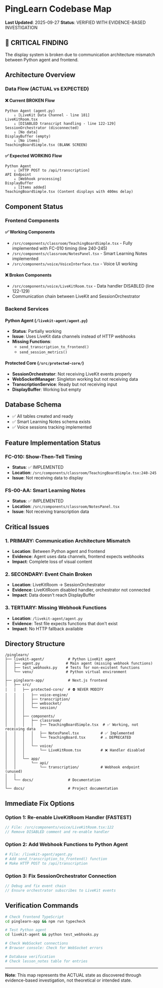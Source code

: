 # PingLearn Codebase Map
**Last Updated**: 2025-09-27
**Status**: VERIFIED WITH EVIDENCE-BASED INVESTIGATION

## 🚨 CRITICAL FINDING
The display system is broken due to communication architecture mismatch between Python agent and frontend.

## Architecture Overview

### Data Flow (ACTUAL vs EXPECTED)

#### ❌ Current BROKEN Flow
```
Python Agent (agent.py)
    ↓ [LiveKit Data Channel - line 181]
LiveKitRoom.tsx
    ↓ [DISABLED transcript handling - line 122-129]
SessionOrchestrator (disconnected)
    ↓ [No data]
DisplayBuffer (empty)
    ↓ [No items]
TeachingBoardSimple.tsx (BLANK SCREEN)
```

#### ✅ Expected WORKING Flow
```
Python Agent
    ↓ [HTTP POST to /api/transcription]
API Endpoint
    ↓ [Webhook processing]
DisplayBuffer
    ↓ [Items added]
TeachingBoardSimple.tsx (Content displays with 400ms delay)
```

## Component Status

### Frontend Components

#### ✅ Working Components
- `/src/components/classroom/TeachingBoardSimple.tsx` - Fully implemented with FC-010 timing (line 240-245)
- `/src/components/classroom/NotesPanel.tsx` - Smart Learning Notes implemented
- `/src/components/voice/VoiceInterface.tsx` - Voice UI working

#### ❌ Broken Components
- `/src/components/voice/LiveKitRoom.tsx` - Data handler DISABLED (line 122-129)
- Communication chain between LiveKit and SessionOrchestrator

### Backend Services

#### Python Agent (`/livekit-agent/agent.py`)
- **Status**: Partially working
- **Issue**: Uses LiveKit data channels instead of HTTP webhooks
- **Missing Functions**:
  - `send_transcription_to_frontend()`
  - `send_session_metrics()`

#### Protected Core (`/src/protected-core/`)
- **SessionOrchestrator**: Not receiving LiveKit events properly
- **WebSocketManager**: Singleton working but not receiving data
- **TranscriptionService**: Ready but not receiving input
- **DisplayBuffer**: Working but empty

## Database Schema
- ✅ All tables created and ready
- ✅ Smart Learning Notes schema exists
- ✅ Voice sessions tracking implemented

## Feature Implementation Status

### FC-010: Show-Then-Tell Timing
- **Status**: ✅ IMPLEMENTED
- **Location**: `/src/components/classroom/TeachingBoardSimple.tsx:240-245`
- **Issue**: Not receiving data to display

### FS-00-AA: Smart Learning Notes
- **Status**: ✅ IMPLEMENTED
- **Location**: `/src/components/classroom/NotesPanel.tsx`
- **Issue**: Not receiving transcription data

## Critical Issues

### 1. PRIMARY: Communication Architecture Mismatch
- **Location**: Between Python agent and frontend
- **Evidence**: Agent uses data channels, frontend expects webhooks
- **Impact**: Complete loss of visual content

### 2. SECONDARY: Event Chain Broken
- **Location**: LiveKitRoom → SessionOrchestrator
- **Evidence**: LiveKitRoom disabled handler, orchestrator not connected
- **Impact**: Data doesn't reach DisplayBuffer

### 3. TERTIARY: Missing Webhook Functions
- **Location**: `/livekit-agent/agent.py`
- **Evidence**: Test file expects functions that don't exist
- **Impact**: No HTTP fallback available

## Directory Structure

```
/pinglearn/
├── livekit-agent/           # Python LiveKit agent
│   ├── agent.py            # Main agent (missing webhook functions)
│   ├── test_webhooks.py    # Tests for non-existent functions
│   └── venv/               # Python virtual environment
│
├── pinglearn-app/           # Next.js frontend
│   ├── src/
│   │   ├── protected-core/  # ⛔ NEVER MODIFY
│   │   │   ├── voice-engine/
│   │   │   ├── transcription/
│   │   │   ├── websocket/
│   │   │   └── session/
│   │   │
│   │   ├── components/
│   │   │   ├── classroom/
│   │   │   │   ├── TeachingBoardSimple.tsx  # ✅ Working, not receiving data
│   │   │   │   ├── NotesPanel.tsx          # ✅ Implemented
│   │   │   │   └── TeachingBoard.tsx       # ⚠️ DEPRECATED
│   │   │   │
│   │   │   └── voice/
│   │   │       └── LiveKitRoom.tsx         # ❌ Handler disabled
│   │   │
│   │   └── app/
│   │       └── api/
│   │           └── transcription/          # Webhook endpoint (unused)
│   │
│   └── docs/                # Documentation
│
└── docs/                    # Project documentation
```

## Immediate Fix Options

### Option 1: Re-enable LiveKitRoom Handler (FASTEST)
```typescript
// File: /src/components/voice/LiveKitRoom.tsx:122
// Remove DISABLED comment and re-enable handler
```

### Option 2: Add Webhook Functions to Python Agent
```python
# File: /livekit-agent/agent.py
# Add send_transcription_to_frontend() function
# Make HTTP POST to /api/transcription
```

### Option 3: Fix SessionOrchestrator Connection
```typescript
// Debug and fix event chain
// Ensure orchestrator subscribes to LiveKit events
```

## Verification Commands

```bash
# Check frontend TypeScript
cd pinglearn-app && npm run typecheck

# Test Python agent
cd livekit-agent && python test_webhooks.py

# Check WebSocket connections
# Browser console: Check for WebSocket errors

# Database verification
# Check lesson_notes table for entries
```

---

**Note**: This map represents the ACTUAL state as discovered through evidence-based investigation, not theoretical or intended state.